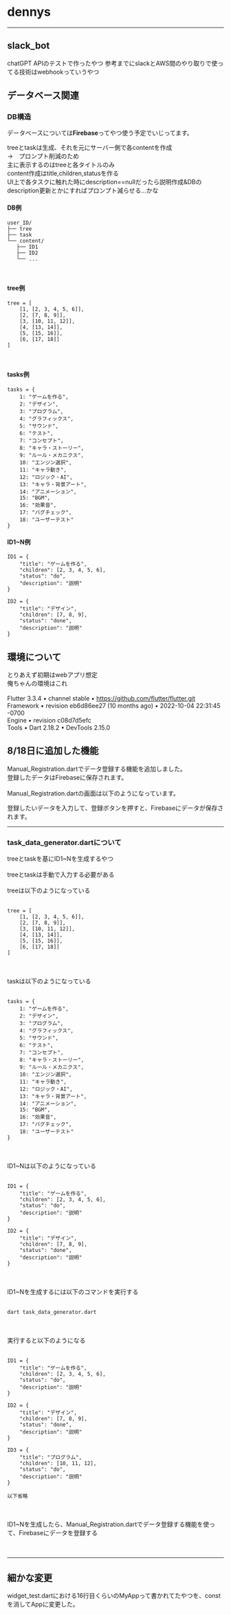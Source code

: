 # dennys

***

## slack_bot
chatGPT APIのテストで作ったやつ
参考までにslackとAWS間のやり取りで使ってる技術はwebhookっていうやつ

## データベース関連

### DB構造

データベースについては**Firebase**ってやつ使う予定でいじってます。

treeとtaskは生成、それを元にサーバー側で各contentを作成<br> 
→　プロンプト削減のため<br>
主に表示するのはtreeと各タイトルのみ<br>
content作成はtitle,children,statusを作る<br>
UI上で各タスクに触れた時にdescription==nullだったら説明作成&DBのdescription更新とかにすればプロンプト減らせる...かな


#### DB例

``` 
user_ID/ 
├── tree
├── task
└── content/
   ├── ID1
   ├── ID2
   └── ...
```
<br>



#### tree例

```
tree = [
    [1, [2, 3, 4, 5, 6]],
    [2, [7, 8, 9]],
    [3, [10, 11, 12]],
    [4, [13, 14]],
    [5, [15, 16]],
    [6, [17, 18]]
]
```
<br>

#### tasks例
```
tasks = {
    1: "ゲームを作る",
    2: "デザイン",
    3: "プログラム",
    4: "グラフィックス",
    5: "サウンド",
    6: "テスト",
    7: "コンセプト",
    8: "キャラ・ストーリー",
    9: "ルール・メカニクス",
    10: "エンジン選択",
    11: "キャラ動き",
    12: "ロジック・AI",
    13: "キャラ・背景アート",
    14: "アニメーション",
    15: "BGM",
    16: "効果音",
    17: "バグチェック",
    18: "ユーザーテスト"
}
```


#### ID1~N例

```
ID1 = {
    "title": "ゲームを作る",
    "children": [2, 3, 4, 5, 6],
    "status": "do",
    "description": "説明"
}

ID2 = {
    "title": "デザイン",
    "children": [7, 8, 9],
    "status": "done",
    "description": "説明"
}
```


## 環境について

とりあえず初期はwebアプリ想定<br>
俺ちゃんの環境はこれ<br><br>
Flutter 3.3.4 • channel stable • https://github.com/flutter/flutter.git<br>
Framework • revision eb6d86ee27 (10 months ago) • 2022-10-04 22:31:45 -0700<br>
Engine • revision c08d7d5efc<br>
Tools • Dart 2.18.2 • DevTools 2.15.0

## 8/18日に追加した機能
 

Manual_Registration.dartでデータ登録する機能を追加しました。<br>
登録したデータはFirebaseに保存されます。<br>
<br>
Manual_Registration.dartの画面は以下のようになっています。<br>

登録したいデータを入力して、登録ボタンを押すと、Firebaseにデータが保存されます。

---
### task_data_generator.dartについて

treeとtaskを基にID1~Nを生成するやつ<br>
<br>
treeとtaskは手動で入力する必要がある<br>
<br>
treeは以下のようになっている<br>
<br>
```
tree = [
    [1, [2, 3, 4, 5, 6]],
    [2, [7, 8, 9]],
    [3, [10, 11, 12]],
    [4, [13, 14]],
    [5, [15, 16]],
    [6, [17, 18]]
]
```
<br>
<br>
taskは以下のようになっている<br>
<br>

```
tasks = {
    1: "ゲームを作る",
    2: "デザイン",
    3: "プログラム",
    4: "グラフィックス",
    5: "サウンド",
    6: "テスト",
    7: "コンセプト",
    8: "キャラ・ストーリー",
    9: "ルール・メカニクス",
    10: "エンジン選択",
    11: "キャラ動き",
    12: "ロジック・AI",
    13: "キャラ・背景アート",
    14: "アニメーション",
    15: "BGM",
    16: "効果音",
    17: "バグチェック",
    18: "ユーザーテスト"
}
```
<br>
<br>
ID1~Nは以下のようになっている<br>
<br>

```
ID1 = {
    "title": "ゲームを作る",
    "children": [2, 3, 4, 5, 6],
    "status": "do",
    "description": "説明"
}

ID2 = {
    "title": "デザイン",
    "children": [7, 8, 9],
    "status": "done",
    "description": "説明"
}
```
<br>
<br>
ID1~Nを生成するには以下のコマンドを実行する<br>
<br>

```
dart task_data_generator.dart
```
<br>
<br>
実行すると以下のようになる<br>
<br>

```
ID1 = {
    "title": "ゲームを作る",
    "children": [2, 3, 4, 5, 6],
    "status": "do",
    "description": "説明"
}

ID2 = {
    "title": "デザイン",
    "children": [7, 8, 9],
    "status": "done",
    "description": "説明"
}

ID3 = {
    "title": "プログラム",
    "children": [10, 11, 12],
    "status": "do",
    "description": "説明"
}

以下省略
```
<br>
<br>
ID1~Nを生成したら、Manual_Registration.dartでデータ登録する機能を使って、Firebaseにデータを登録する<br>
<br>
<br>

---
## 細かな変更

widget_test.dartにおける16行目くらいのMyAppって書かれてたやつを、constを消してAppに変更した。<br>
<br>


